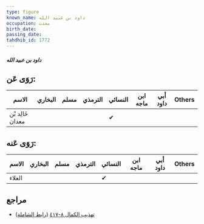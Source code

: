 ```yaml
---
type: figure
known_name: داود بن عبيد الله
occupation: محدث
birth_date:
passing_date:
tahdhib_id: 1772
---
```

##### داود بن عبيد الله

## رَوَى عَن:
| الاسم            | البخاري | مسلم | الترمذي | النسائي | ابن ماجه | أبي داود | Others |
| ---------------- | ------- | ---- | ------- | ------- | -------- | -------- | ------ |
| خَالِد بْن معدان |         |      |         | ✔       |          |          |        |
## رَوَى عَنه:
| الاسم  | البخاري | مسلم | الترمذي | النسائي | ابن ماجه | أبي داود | Others |
| ------ | ------- | ---- | ------- | ------- | -------- | -------- | ------ |
| العلاء |         |      |         | ✔       |          |          |        |
## مراجع
- [تهذيب الكمال ٨-٤١٧](obsidian://open?vault=Tahdhib-al-Kamal&file=Figures/١٧٧٢-داود%20بن%20عبيد%20الله) ([رابط الشاملة](https://shamela.ws/book/3722/4128))
